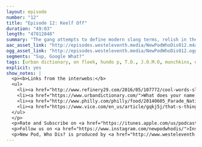 ```yaml
---
layout: episode
number: "12"
title: "Episode 12: Keelf Off"
duration: "49:03"
length: "47812848"
summary: "The gang attempts to define modern slang terms, relish in their own Urban Dictionary definitions, and solve the mystery of which came first: Dunkin’ Donuts munchkins or Wizard of Oz munchkins?"
aac_asset_link: "http://episodes.westeleventh.media/NewPodWhoDis012.m4a"
ogg_asset_link: "http://episodes.westeleventh.media/NewPodWhoDis012.ogg"
segments: "Sup, Google What?"
tags: [urban dictionary, on fleek, hundo p, T.D., J.O.M.O, munchkins, delaware, new jersey, virginia, dunkin donuts, wizard of oz, hangovers, mondays, sunday scaries, bullet points, highlighting, stars, a for effort, step brothers, viral words, lit, trill, snatched, woke, mom, ru paul drag race, homework, google]
explicit: yes
show_notes: |
  <p><b>Links from the interwebs:</b>
  <ul>
    <li><a href="http://www.refinery29.com/2016/05/107772/cool-words-slang-dictionary-popular-sayings">Viral words you need to know</a></li>
    <li><a href="https://www.urbandictionary.com/">What does your name mean on Urban Dictionary?</a></li>
    <li><a href="http://www.philly.com/philly/food/20140605_Parade_National_Donut_Day_2014__13_Things_You_Didn___t_Know_About_Donuts.html">Munchkins...the donut type.</a></li>
    <li><a href="https://www.vice.com/en_us/article/gqkj5j/that-s-thing-everyone-drew-in-school-what-is-it">The “S” thing everyone drew in school.</a></li>
  </ul>
  </p>
  <p>Rate and Subscribe on <a href="https://itunes.apple.com/us/podcast/id1289536070">iTunes</a>.</p>
  <p>Follow us on <a href="https://www.instagram.com/newpodwhodis/">Instagram</a>, <a href="https://www.youtube.com/channel/UCk_pIgOoAhNGrrTitkGEMqw">YouTube</a>, <a href="https://twitter.com/newpod_whodis">Twitter</a>, and <a href="https://www.facebook.com/newpodwhodis">Facebook</a>.Email us some digital mail at <a href="mailto:newpodwhodis@gmail.com">newpodwhodis@gmail.com</a>.</p>
  <p>New Pod, Who Dis? is produced by <a href="http://www.westeleventh.media/">West Eleventh Media</a> from Washington, D.C.</p>
---
```

